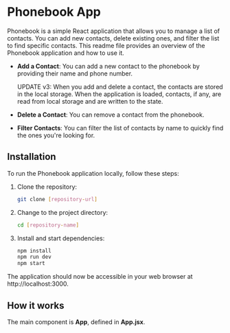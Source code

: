 # Phonebook App

Phonebook is a simple React application that allows you to manage a list of
contacts. You can add new contacts, delete existing ones, and filter the list to
find specific contacts. This readme file provides an overview of the Phonebook
application and how to use it.

- **Add a Contact**: You can add a new contact to the phonebook by providing
  their name and phone number.

  UPDATE v3: When you add and delete a contact, the contacts are stored in the
  local storage. When the application is loaded, contacts, if any, are read from
  local storage and are written to the state.

- **Delete a Contact**: You can remove a contact from the phonebook.

- **Filter Contacts**: You can filter the list of contacts by name to quickly
  find the ones you're looking for.

## Installation

To run the Phonebook application locally, follow these steps:

1. Clone the repository:

   ```bash
   git clone [repository-url]

   ```

2. Change to the project directory:

   ```bash
   cd [repository-name]

   ```

3. Install and start dependencies:
   ```bash
   npm install
   npm run dev
   npm start
   ```

The application should now be accessible in your web browser at
http://localhost:3000.

## How it works

The main component is **App**, defined in **App.jsx**.
